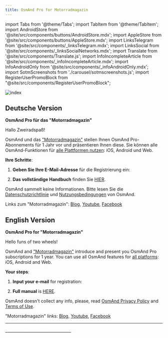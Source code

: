 ```yaml
---
title: OsmAnd Pro for Motorradmagazin
---
```


import Tabs from '@theme/Tabs';
import TabItem from '@theme/TabItem';
import AndroidStore from '@site/src/components/buttons/AndroidStore.mdx';
import AppleStore from '@site/src/components/buttons/AppleStore.mdx';
import LinksTelegram from '@site/src/components/_linksTelegram.mdx';
import LinksSocial from '@site/src/components/_linksSocialNetworks.mdx';
import Translate from '@site/src/components/Translate.js';
import InfoIncompleteArticle from '@site/src/components/_infoIncompleteArticle.mdx';
import InfoAndroidOnly from '@site/src/components/_infoAndroidOnly.mdx';
import SotmScreenshots from './carousel/sotmscreenshots.js';
import RegisterUserPromoBlock from "@site/src/components/RegisterUserPromoBlock";

![index](@site/static/img/promo/motorrad/motorrad_2.png)

## Deutsche Version

**OsmAnd Pro für das "Motorradmagazin"**

Hallo Zweiradspaß!

OsmAnd und das ["Motorradmagazin"](https://www.motorrad-magazin.at/) stellen Ihnen OsmAnd Pro-Abonnements für 1 Jahr vor und präsentieren Ihnen diese. 
Sie können alle OsmAnd-Funktionen für [alle Plattformen nutzen](https://osmand.net/docs/user/personal/osmand-cloud#cross-platform): iOS, Android und Web.


**Ihre Schritte**:

1. **Geben Sie Ihre E-Mail-Adresse** für die Registrierung ein:
   
<RegisterUserPromoBlock  promoKey='motorrad'/>

<p> </p>

2. **Das vollständige Handbuch** finden Sie [HIER](https://osmand.net/promo/manual#english-version).

OsmAnd sammelt keine Informationen. Bitte lesen Sie die [Datenschutzrichtlinie](https://osmand.net/docs/legal/privacy-policy) und [Nutzungsbedingungen](https://osmand.net/docs/legal/terms-of-use) von OsmAnd.

Links zum "Motorradmagazin": [Blog](https://www.motorrad-magazin.at/), [Youtube](https://www.youtube.com/@motorradvideos), [Facebook](https://www.facebook.com/Motorradmagazin)


## English Version

**OsmAnd Pro for "Motorradmagazin"**

Hello funs of two wheels!

OsmAnd and ["Motorradmagazin"](https://www.motorrad-magazin.at/) introduce and present you OsmAnd Pro subscriptions for 1 year. 
You can use all OsmAnd features for [all platforms](https://osmand.net/docs/user/personal/osmand-cloud#cross-platform): iOS, Android and Web.

**Your steps**:

1. **Input your e-mail** for registration:
   
<RegisterUserPromoBlock  promoKey='motorrad'/>

<p> </p>

2. **Full manual** is [HERE](https://osmand.net/promo/manual#english-version).

OsmAnd doesn't collect any info, please, read [OsmAnd Privacy Policy](https://osmand.net/docs/legal/privacy-policy) and [Terms of Use](https://osmand.net/docs/legal/terms-of-use).

"Motorradmagazin" links: [Blog](https://www.motorrad-magazin.at/), [Youtube](https://www.youtube.com/@motorradvideos), [Facebook](https://www.facebook.com/Motorradmagazin)


________________________________

<SotmScreenshots />
_________________________________


<LinksSocial/>
<LinksTelegram/>

